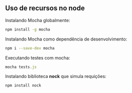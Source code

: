 ## Uso de recursos no node

Instalando Mocha globalmente:
```bash
npm install -g mocha
```

Instalando Mocha como dependência de desenvolvimento:
```bash
npm i --save-dev mocha
```

Executando testes com mocha:
```js
mocha tests.js
```

Instalando biblioteca **nock** que simula requições:
```bash
npm install nock
```